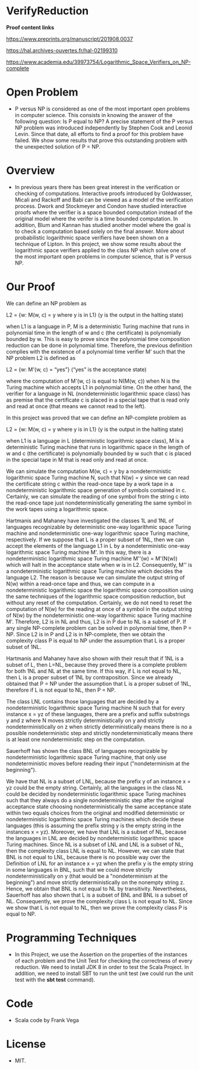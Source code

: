 # VerifyReduction
**Proof content links**
 
https://www.preprints.org/manuscript/201908.0037 

https://hal.archives-ouvertes.fr/hal-02199310

https://www.academia.edu/39973754/Logarithmic_Space_Verifiers_on_NP-complete

# Open Problem 

- P versus NP is considered as one of the most important open problems in computer science. This consists in knowing the answer of the following question: Is P equal to NP? A precise statement of the P versus NP problem was introduced independently by Stephen Cook and Leonid Levin. Since that date, all efforts to find a proof for this problem have failed. We show some results that prove this outstanding problem with the unexpected solution of P = NP.

# Overview

- In previous years there has been great interest in the verification or checking of computations. Interactive proofs introduced by Goldwasser, Micali and Rackoff and Babi can be viewed as a model of the verification process. Dwork and Stockmeyer and Condon have studied interactive proofs where the verifier is a space bounded computation instead of the original model where the verifer is a time bounded computation. In addition, Blum and Kannan has studied another model where the goal is to check a computation based solely on the final answer. More about probabilistic logarithmic space verifiers have been shown on a technique of Lipton. In this project, we show some results about the logarithmic space verifiers applied to the class NP which solve one of the most important open problems in computer science, that is P versus NP.

# Our Proof

We can define an NP problem as

L2 = {w: M(w, c) = y where y is in L1} (y is the output in the halting state)

when L1 is a language in P, M is a deterministic Turing machine that runs in polynomial time in the length of w and c (the certificate) is polynomially bounded by w. This is easy to prove since the polynomial time composition reduction can be done in polynomial time. Therefore, the previous definition complies with the existence of a polynomial time verifier M’ such that the NP problem L2 is defined as

L2 = {w: M'(w, c) = “yes”} (“yes” is the acceptance state)

where the computation of M'(w, c) is equal to N(M(w, c)) when N is the Turing machine which accepts L1 in polynomial time. On the other hand, the verifier for a language in NL (nondeterministic logarithmic space class) has as premise that the certificate c is placed in a special tape that is read only and read at once (that means we cannot read to the left).

In this project was proved that we can define an NP-complete problem as

L2 = {w: M(w, c) = y where y is in L1} (y is the output in the halting state)

when L1 is a language in L (deterministic logarithmic space class), M is a deterministic Turing machine that runs in logarithmic space in the length of w and c (the certificate) is polynomially bounded by w such that c is placed in the special tape in M that is read only and read at once.

We can simulate the computation M(w, c) = y by a nondeterministic logarithmic space Turing machine N, such that N(w) = y since we can read the certificate string c within the read-once tape by a work tape in a nondeterministic logarithmic space generation of symbols contained in c. Certainly, we can simulate the reading of one symbol from the string c into the read-once tape just nondeterministically generating the same symbol in the work tapes using a logarithmic space. 

Hartmanis and Mahaney have investigated the classes 1L and 1NL of languages recognizable by deterministic one-way logarithmic space Turing machine and nondeterministic one-way logarithmic space Turing machine, respectively. If we suppose that L is a proper subset of 1NL, then we can accept the elements of the language L1 in L by a nondeterministic one-way logarithmic space Turing machine M'. In this way, there is a nondeterministic logarithmic space Turing machine M''(w) = M'(N(w)) which will halt in the acceptance state when w is in L2. Consequently, M'' is a nondeterministic logarithmic space Turing machine which decides the language L2. The reason is because we can simulate the output string of N(w) within a read-once tape and thus, we can compute in a nondeterministic logarithmic space the logarithmic space composition using the same techniques of the logarithmic space composition reduction, but without any reset of the computation. Certainly, we do not need to reset the computation of N(w) for the reading at once of a symbol in the output string of N(w) by the nondeterministic one-way logarithmic space Turing machine M'. Therefore, L2 is in NL and thus, L2 is in P due to NL is a subset of P. If any single NP-complete problem can be solved in polynomial time, then P = NP. Since L2 is in P and L2 is in NP-complete, then we obtain the complexity class P is equal to NP under the assumption that L is a proper subset of 1NL.

Hartmanis and Mahaney have also shown with their result that if 1NL is a subset of L, then L=NL, because they proved there is a complete problem for both 1NL and NL at the same time. If this way, if L is not equal to NL, then L is a proper subset of 1NL by contraposition. Since we already obtained that P = NP under the assumption that L is a proper subset of 1NL, therefore if L is not equal to NL, then P = NP. 

The class LNL contains those languages that are decided by a nondeterministic logarithmic space Turing machine N such that for every instance x = yz of these languages, there are a prefix and suffix substrings y and z where N moves strictly deterministically on y and strictly nondeterministically on z when strictly deterministically means there is no a possible nondeterministic step and strictly nondeterministically means there is at least one nondeterministic step on the computation.

Sauerhoff has shown the class BNL of languages recognizable by nondeterministic logarithmic space Turing machine, that only use nondeterministic moves before reading their input ("nondeterminism at the beginning").

We have that NL is a subset of LNL, because the prefix y of an instance x = yz could be the empty string. Certainly, all the languages in the class NL could be decided by nondeterministic logarithmic space Turing machines such that they always do a single nondeterministic step after the original acceptance state choosing nondeterministically the same acceptance state within two equals choices from the original and modified deterministic or nondeterministic logarithmic space Turing machines which decide these languages (this is assuming the prefix string y is the empty string in the instances x = yz). Moreover, we have that LNL is a subset of NL, because the languages in LNL are decided by nondeterministic logarithmic space Turing machines. Since NL is a subset of LNL and LNL is a subset of NL, then the complexity class LNL is equal to NL. However, we can state that BNL is not equal to LNL, because there is no possible way over the Definition of LNL for an instance x = yz when the prefix y is the empty string in some languages in BNL, such that we could move strictly nondeterministically on y (that would be a "nondeterminism at the beginning") and move strictly deterministically on the nonempty string z. Hence, we obtain that BNL is not equal to NL by transitivity. Nevertheless, Sauerhoff has also shown that L is a subset of BNL and BNL is a subset of NL. Consequently, we prove the complexity class L is not equal to NL. Since we show that L is not equal to NL, then we prove the complexity class P is equal to NP.

# Programming Techniques

- In this Project, we use the Assertion on the properties of the instances of each problem and the Unit Test for checking the correctness of every reduction. We need to install JDK 8 in order to test the Scala Project. In addition, we need to install SBT to run the unit test (we could run the unit test with the **sbt test** command).

# Code

- Scala code by Frank Vega

# License
- MIT.
